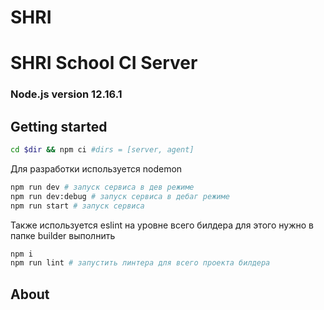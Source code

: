 # SHRI

# SHRI School CI Server

### Node.js version 12.16.1

## Getting started

```bash
cd $dir && npm ci #dirs = [server, agent]
```

Для разработки используется nodemon

```bash
npm run dev # запуск сервиса в дев режиме
npm run dev:debug # запуск сервиса в дебаг режиме
npm run start # запуск сервиса
```

Также используется eslint на уровне всего билдера для этого нужно в папке builder выполнить

```bash
npm i
npm run lint # запустить линтера для всего проекта билдера
```

## About
